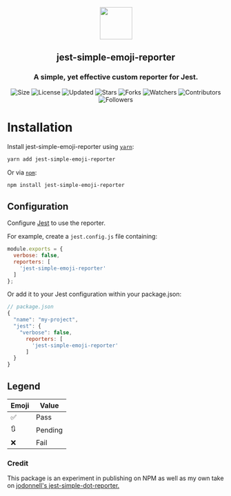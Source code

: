 <div align="center">
  <img src="https://jestjs.io/img/jest.png" height="75" width="75"/>
  <h2 align="center">jest-simple-emoji-reporter</h2>
  <h3 align="center">A simple, yet effective custom reporter for Jest.</h3>

  ![Size](https://img.shields.io/github/repo-size/ryancraigmartin/jest-simple-emoji-reporter?style=plastic&color=green&label=Size)
  ![License](https://img.shields.io/github/license/ryancraigmartin/jest-simple-emoji-reporter?style=plastic&color=lightgrey&label=License)
  ![Updated](https://img.shields.io/github/last-commit/ryancraigmartin/jest-simple-emoji-reporter?style=plastic&color=red&label=Updated)
  ![Stars](https://img.shields.io/github/stars/ryancraigmartin/jest-simple-emoji-reporter?style=plastic&color=ffd500&label=Stars)
  ![Forks](https://img.shields.io/github/forks/ryancraigmartin/jest-simple-emoji-reporter?style=plastic&color=brightgreen&label=Forks)
  ![Watchers](https://img.shields.io/github/watchers/ryancraigmartin/jest-simple-emoji-reporter?style=plastic&color=orange&label=Watchers)
  ![Contributors](https://img.shields.io/github/contributors/ryancraigmartin/jest-simple-emoji-reporter?style=plastic&color=ff69b4&label=Contributors)
  ![Followers](https://img.shields.io/github/followers/ryancraigmartin?style=plastic&color=blue&label=Followers)

</div>

# Installation

Install jest-simple-emoji-reporter using [`yarn`](https://yarnpkg.com/en/package/jest):

```sh
yarn add jest-simple-emoji-reporter
```

Or via [`npm`](https://www.npmjs.com/):

```sh
npm install jest-simple-emoji-reporter
```

## Configuration

Configure [Jest](https://jestjs.io/docs/en/configuration.html) to use the reporter.

For example, create a `jest.config.js` file containing:

```javascript
module.exports = {
  verbose: false,
  reporters: [
    'jest-simple-emoji-reporter'
  ]
};
```

Or add it to your Jest configuration within your package.json:

```javascript
// package.json
{
  "name": "my-project",
  "jest": {
    "verbose": false,
      reporters: [
        'jest-simple-emoji-reporter'
      ]
  }
}
```

## Legend
Emoji | Value
--- | ---
✅ | Pass
🔃 | Pending
❌ | Fail

### Credit

This package is an experiment in publishing on NPM as well as my own take on [jodonnell's jest-simple-dot-reporter.](https://github.com/jodonnell/jest-simple-dot-reporter)